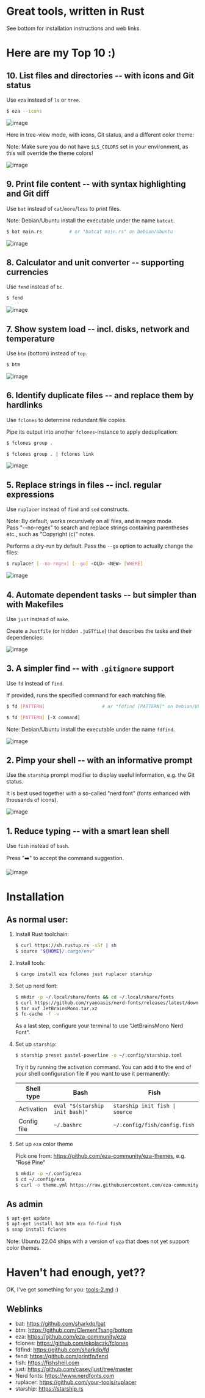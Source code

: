 # Great tools, written in Rust

See bottom for installation instructions and web links.

# Here are my Top 10 :)

## 10. List files and directories -- with icons and Git status

Use `eza` instead of `ls` or `tree`.

```bash
$ eza --icons
```

![image](images/eza8.png)

Here in tree-view mode, with icons, Git status, and a different color theme:

Note: Make sure you do not have `$LS_COLORS` set in your environment, as this
will override the theme colors!

![image](images/eza11.png)

## 9. Print file content -- with syntax highlighting and Git diff

Use `bat` instead of `cat`/`more`/`less` to print files.

Note: Debian/Ubuntu install the executable under the name `batcat`.

```bash
$ bat main.rs          # or "batcat main.rs" on Debian/Ubuntu
```
![image](images/batcat4.png)

## 8. Calculator and unit converter -- supporting currencies

Use `fend` instead of `bc`.

```bash
$ fend
```
![image](images/fend.png)

## 7. Show system load -- incl. disks, network and temperature

Use `btm` (bottom) instead of `top`.

```bash
$ btm
```
![image](images/btm.png)

## 6. Identify duplicate files -- and replace them by hardlinks

Use `fclones` to determine redundant file copies.

Pipe its output into another `fclones`-instance to apply deduplication:

```bash
$ fclones group .

$ fclones group . | fclones link
```
![image](images/fclones3.png)

## 5. Replace strings in files -- incl. regular expressions

Use `ruplacer` instead of `find` and `sed` constructs.

Note: By default, works recursively on all files, and in regex mode.\
Pass "--no-regex" to search and replace strings containing parentheses etc.,
such as "Copyright (c)" notes.

Performs a dry-run by default. Pass the `--go` option to actually change
the files:

```bash
$ ruplacer [--no-regex] [--go] <OLD> <NEW> [WHERE]
```
![image](images/ruplacer.png)

## 4. Automate dependent tasks -- but simpler than with Makefiles

Use `just` instead of `make`.

Create a `Justfile` (or hidden `.juSTfiLe`) that describes the tasks and their
dependencies:

![image](images/just.png)

## 3. A simpler find -- with `.gitignore`  support

Use `fd` instead of `find`.

If provided, runs the specified command for each matching file.

```bash
$ fd [PATTERN]                     # or "fdfind [PATTERN]" on Debian/Ubuntu

$ fd [PATTERN] [-X command]
```

Note: Debian/Ubuntu install the executable under the name `fdfind`.

![image](images/fdfind.png)

## 2. Pimp your shell -- with an informative prompt

Use the `starship` prompt modifier to display useful information,
e.g. the Git status.

It is best used together with a so-called "nerd font" (fonts enhanced with
thousands of icons).

![image](images/nerdfonts3.png)

## 1. Reduce typing -- with a smart lean shell

Use `fish` instead of `bash`.

Press "➡️" to accept the command suggestion.

![image](images/starship-fish.png)

# Installation

## As normal user:

1. Install Rust toolchain:
    ```bash
    $ curl https://sh.rustup.rs -sSf | sh
    $ source "${HOME}/.cargo/env"
    ```

2. Install tools:
    ```bash
    $ cargo install eza fclones just ruplacer starship
    ```

3. Set up nerd font:
    ```bash
    $ mkdir -p ~/.local/share/fonts && cd ~/.local/share/fonts
    $ curl https://github.com/ryanoasis/nerd-fonts/releases/latest/download/JetBrainsMono.tar.xz
    $ tar xvf JetBrainsMono.tar.xz
    $ fc-cache -f -v
    ```
   As a last step, configure your terminal to use "JetBrainsMono Nerd Font".

4. Set up `starship`:
    ```bash
    $ starship preset pastel-powerline -o ~/.config/starship.toml
    ```

    Try it by running the activation command. You can add it to the end of
    your shell configuration file if you want to use it permanently:

    | Shell type   | Bash                           | Fish                           |
    |--------------|--------------------------------|--------------------------------|
    | Activation   | `eval "$(starship init bash)"` | `starship init fish \| source` |
    | Config file  | `~/.bashrc`                    | `~/.config/fish/config.fish`   |

5. Set up `eza` color theme

    Pick one from: https://github.com/eza-community/eza-themes, e.g. "Rosé Pine"
    ```bash
    $ mkdir -p ~/.config/eza
    $ cd ~/.config/eza
    $ curl -o theme.yml https://raw.githubusercontent.com/eza-community/eza-themes/refs/heads/main/themes/rose-pine.yml
    ```

## As admin

```bash
$ apt-get update
$ apt-get install bat btm eza fd-find fish
$ snap install fclones
```

Note: Ubuntu 22.04 ships with a version of `eza` that does not yet support color themes.

# Haven't had enough, yet??

OK, I've got something for you: [tools-2.md](tools-2.md) :)

## Weblinks

* bat: https://github.com/sharkdp/bat
* btm: https://github.com/ClementTsang/bottom
* eza: https://github.com/eza-community/eza
* fclones: https://github.com/pkolaczk/fclones
* fdfind: https://github.com/sharkdp/fd
* fend: https://github.com/printfn/fend
* fish: https://fishshell.com
* just: https://github.com/casey/just/tree/master
* Nerd fonts: https://www.nerdfonts.com
* ruplacer: https://github.com/your-tools/ruplacer
* starship: https://starship.rs


